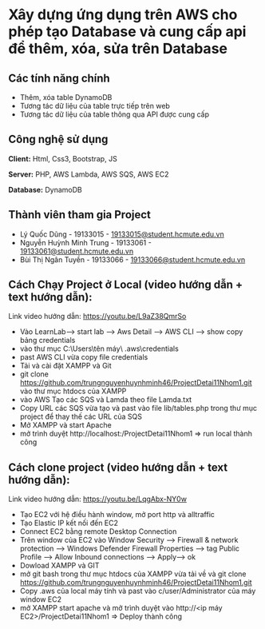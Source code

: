 
# Xây dựng ứng dụng trên AWS cho phép tạo Database và cung cấp api để thêm, xóa, sửa trên Database

## Các tính năng chính

- Thêm, xóa table DynamoDB
- Tương tác dữ liệu của table trực tiếp trên web
- Tương tác dữ liệu của table thông qua API được cung cấp


## Công nghệ sử dụng 

**Client:** Html, Css3, Bootstrap, JS

**Server:** PHP, AWS Lambda, AWS SQS, AWS EC2

**Database:** DynamoDB


## Thành viên tham gia Project

- Lý Quốc Dũng - 19133015 - 19133015@student.hcmute.edu.vn
- Nguyễn Huỳnh Minh Trung - 19133061 - 19133061@student.hcmute.edu.vn
- Bùi Thị Ngân Tuyền - 19133066 - 19133066@student.hcmute.edu.vn


## Cách Chạy Project ở Local (video hướng dẫn + text hướng dẫn):
Link video hướng dẫn: https://youtu.be/L9aZ38QmrSo
- Vào LearnLab--> start lab --> Aws Detail -->   AWS CLI --> show  copy bảng credentials
- vào thư mục C:\Users\tên máy\ .aws\credentials
- past AWS CLI vừa copy file credentials 
- Tải và cài đặt XAMPP và Git
- git clone https://github.com/trungnguyenhuynhminh46/ProjectDetai11Nhom1.git vào thư mục htdocs của XAMPP 
- vào AWS Tạo các SQS và Lamda theo file Lamda.txt
- Copy URL các SQS vừa tạo và past vào file lib/tables.php trong thư mục project để thay thế các URL của SQS
- Mở XAMPP và start Apache
- mở trình duyệt http://localhost:<port apache>/ProjectDetai11Nhom1
=> run local thành công

## Cách clone project (video hướng dẫn + text hướng dẫn):
Link video hướng dẫn: https://youtu.be/LqgAbx-NY0w
- Tạo EC2 với hệ điều hành window, mở port http và alltraffic
- Tạo Elastic IP kết nối đến EC2
- Connect EC2 bằng remote Desktop Connection
- Trên window của EC2 vào Window Security --> Firewall & network protection --> Windows Defender Firewall Properties --> tag Public Profile --> Allow Inbound connections --> Apply--> ok
- Dowload XAMPP và GIT
- mở git bash trong thư mục htdocs của XAMPP vừa tải về và git clone https://github.com/trungnguyenhuynhminh46/ProjectDetai11Nhom1.git
- Copy .aws của local máy tính và past vào c/user/Administrator của máy window EC2
- mở XAMPP start apache và mở trình duyệt vào http://<ip máy EC2>/ProjectDetai11Nhom1
=> Deploy thành công